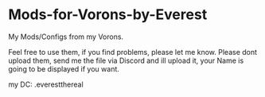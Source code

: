 # Mods-for-Vorons-by-Everest
My Mods/Configs from my Vorons.

Feel free to use them, if you find problems, please let me know.
Please dont upload them, send me the file via Discord and ill upload it, your Name is going to be displayed if you want.

my DC: .everestthereal

